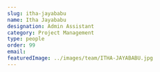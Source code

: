 ```yaml
---
slug: itha-jayababu
name: Itha Jayababu
designation: Admin Assistant
category: Project Management
type: people
order: 99
email:
featuredImage: ../images/team/ITHA-JAYABABU.jpg
---
```

